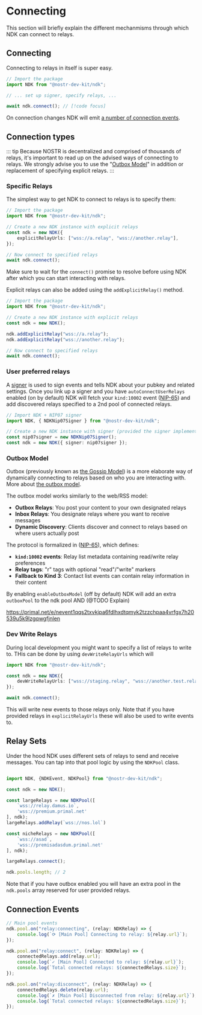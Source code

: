 # Connecting

This section will briefly explain the different mechanmisms through which NDK can connect to relays.

## Connecting

Connecting to relays in itself is super easy.

```ts
// Import the package
import NDK from "@nostr-dev-kit/ndk";

// ... set up signer, specify relays, ...

await ndk.connect(); // [!code focus]
```

On connection changes NDK will emit
[a number of connection events](/core/docs/fundamentals/connecting.html#connection-events).

## Connection types

::: tip
Because NOSTR is decentralized and comprised of thousands of relays, it's important to read up on the
advised ways of connecting to relays. We strongly advise you to use the "[Outbox Model](/core/fundamentals/connecting.html#outbox-model)" in addition or replacement of specifying explicit relays.
:::

### Specific Relays

The simplest way to get NDK to connect to relays is to specify them:

```ts
// Import the package
import NDK from "@nostr-dev-kit/ndk";

// Create a new NDK instance with explicit relays
const ndk = new NDK({
    explicitRelayUrls: ["wss://a.relay", "wss://another.relay"],
});

// Now connect to specified relays
await ndk.connect();
```

Make sure to wait for the `connect()` promise to resolve before using NDK after which
you can start interacting with relays.

Explicit relays can also be added using the `addExplicitRelay()` method.

```ts
// Import the package
import NDK from "@nostr-dev-kit/ndk";

// Create a new NDK instance with explicit relays
const ndk = new NDK();

ndk.addExplicitRelay("wss://a.relay");
ndk.addExplicitRelay("wss://another.relay");

// Now connect to specified relays
await ndk.connect();
```

### User preferred relays

A [signer](/core/getting-started/signers.html) is used to sign events and tells NDK about your pubkey and related
settings. Once you
link up a signer and you have `autoConnectUserRelays` enabled (on by default) NDK will fetch your `kind:10002` event
([NIP-65](https://nostr-nips.com/nip-65)) and add discovered relays specified to a 2nd pool of connected relays.

```ts
// Import NDK + NIP07 signer
import NDK, { NDKNip07Signer } from "@nostr-dev-kit/ndk";

// Create a new NDK instance with signer (provided the signer implements the getRelays() method)
const nip07signer = new NDKNip07Signer();
const ndk = new NDK({ signer: nip07signer });
```

### Outbox Model

Outbox (previously known as [the Gossip Model](https://mikedilger.com/gossip-model/)) is a more elaborate way of
dynamically connecting to relays based on who you are interacting with.
More about [the outbox model](https://how-nostr-works.pages.dev/#/outbox).

The outbox model works similarly to the web/RSS model:

- **Outbox Relays**: You post your content to your own designated relays
- **Inbox Relays**: You designate relays where you want to receive messages
- **Dynamic Discovery**: Clients discover and connect to relays based on where users actually post

The protocol is formalized in ([NIP-65](https://nostr-nips.com/nip-65)), which defines:

- **`kind:10002` events**: Relay list metadata containing read/write relay preferences
- **Relay tags**: "r" tags with optional "read"/"write" markers
- **Fallback to Kind 3**: Contact list events can contain relay information in their content

By enabling `enableOutboxModel` (off by default) NDK will add an extra `outboxPool` to the ndk pool AND (@TODO Explain)

https://primal.net/e/nevent1qqs2txvkjpa6fdlhxdtqmyk2tzzchpaa4vrfgx7h20539u5k9lzgqwgfjnlen

### Dev Write Relays

During local development you might want to specify a list of relays to write to. THis can be done by using
`devWriteRelayUrls` which will

```ts
import NDK from "@nostr-dev-kit/ndk";

const ndk = new NDK({
    devWriteRelayUrls: ["wss://staging.relay", "wss://another.test.relay"],
});

await ndk.connect();
```

This will write new events to those relays only. Note that if you have provided relays in
`explicitRelayUrls` these will also be used to write events to.

## Relay Sets

Under the hood NDK uses different sets of relays to send and receive messages. You can tap into that pool logic by
using the `NDKPool` class.

```typescript

import NDK, {NDKEvent, NDKPool} from "@nostr-dev-kit/ndk";

const ndk = new NDK();

const largeRelays = new NDKPool([
    `wss://relay.damus.io`, 
    'wss://premium.primal.net'
], ndk);
largeRelays.addRelay(`wss://nos.lol`)

const nicheRelays = new NDKPool([
    `wss://asad`, 
    'wss://premisadasdum.primal.net'
], ndk);

largeRelays.connect();

ndk.pools.length; // 2

```

Note that if you have outbox enabled you will have an extra pool in the `ndk.pools` array reserved for user provided
relays.

## Connection Events

```typescript
// Main pool events
ndk.pool.on("relay:connecting", (relay: NDKRelay) => {
    console.log(`⟳ [Main Pool] Connecting to relay: ${relay.url}`);
});

ndk.pool.on("relay:connect", (relay: NDKRelay) => {
    connectedRelays.add(relay.url);
    console.log(`✓ [Main Pool] Connected to relay: ${relay.url}`);
    console.log(`Total connected relays: ${connectedRelays.size}`);
});

ndk.pool.on("relay:disconnect", (relay: NDKRelay) => {
    connectedRelays.delete(relay.url);
    console.log(`✗ [Main Pool] Disconnected from relay: ${relay.url}`);
    console.log(`Total connected relays: ${connectedRelays.size}`);
});
```


